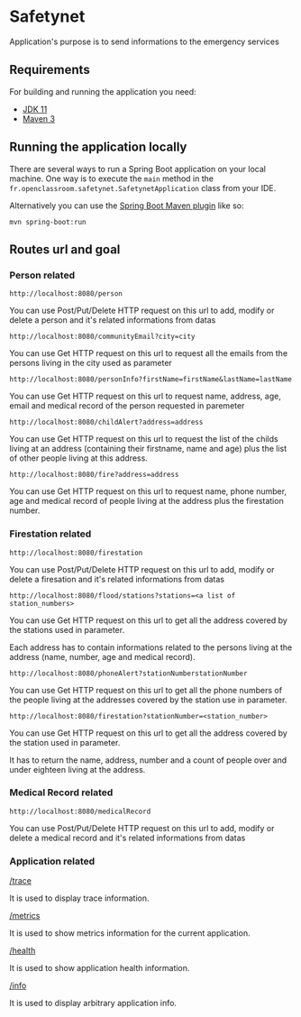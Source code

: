 # Safetynet
Application's purpose is to send informations to the emergency services

## Requirements

For building and running the application you need:

- [JDK 11](http://www.oracle.com/technetwork/java/javase/downloads/jdk11-downloads-2133151.html)
- [Maven 3](https://maven.apache.org)

## Running the application locally

There are several ways to run a Spring Boot application on your local machine. One way is to execute the `main` method in the `fr.openclassroom.safetynet.SafetynetApplication` class from your IDE.

Alternatively you can use the [Spring Boot Maven plugin](https://docs.spring.io/spring-boot/docs/current/reference/html/build-tool-plugins-maven-plugin.html) like so:

```shell
mvn spring-boot:run
```

## Routes url and goal

### Person related
```shell
http://localhost:8080/person
```
You can use Post/Put/Delete HTTP request on this url to add, modify or delete a person and it's related informations from datas

```shell
http://localhost:8080/communityEmail?city=city
```
You can use Get HTTP request on this url to request all the emails from the persons living in the city used as parameter

```shell
http://localhost:8080/personInfo?firstName=firstName&lastName=lastName
```
You can use Get HTTP request on this url to request name, address, age, email and medical record of the person requested in paremeter

```shell
http://localhost:8080/childAlert?address=address
```
You can use Get HTTP request on this url to request the list of the childs living at an address (containing their firstname, name and age) 
plus the list of other people living at this address.

```shell
http://localhost:8080/fire?address=address
```
You can use Get HTTP request on this url to request name, phone number, age and medical record of people living at the address plus the firestation number.

### Firestation related
```shell
http://localhost:8080/firestation
```
You can use Post/Put/Delete HTTP request on this url to add, modify or delete a firesation and it's related informations from datas

```shell
http://localhost:8080/flood/stations?stations=<a list of station_numbers>
```
You can use Get HTTP request on this url to get all the address covered by the stations used in parameter.

Each address has to contain informations related to the persons living at the address (name, number, age and medical record).

```shell
http://localhost:8080/phoneAlert?stationNumberstationNumber
```
You can use Get HTTP request on this url to get all the phone numbers of the people living at the addresses covered by the station use in parameter.

```shell
http://localhost:8080/firestation?stationNumber=<station_number>
```
You can use Get HTTP request on this url to get all the address covered by the station used in parameter.

It has to return the name, address, number and a count of people over and under eighteen living at the address.

### Medical Record related
```shell
http://localhost:8080/medicalRecord
```
You can use Post/Put/Delete HTTP request on this url to add, modify or delete a medical record and it's related informations from datas

### Application related
[/trace](http://localhost:8080/actuator/httptrace)

It is used to display trace information.

[/metrics](http://localhost:8080/actuator/metrics)

It is used to show metrics information for the current application.

[/health](http://localhost:8080/actuator/health)

It is used to show application health information.


[/info](http://localhost:8080/actuator/info)

It is used to display arbitrary application info.
